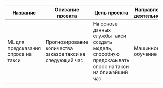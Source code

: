 |Название| Описание проекта | Цель проекта | Направление деятельности |Инструменты и библиотеки| Результат|
|----| --- | ----------- |----------- |----------- |------|
|ML для предсказания спроса на такси| Прогнозирование количества заказов такси на следующий час | На основе данных службы такси создать модель, способную предсказывать спрос на такси на ближайший час| Машинное обучение|pandas, scikit-learn, catboost, statsmodels, matplotlib| С учетом особенностей временных рядов построена модель машинного обучения, предсказывающая спрос на такси в будущем|

